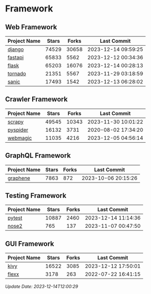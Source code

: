 # Framework

## Web Framework
| Project Name | Stars | Forks | Last Commit |
| ------------ | ----- | ----- | ----------- |
| [django](https://github.com/django/django) | 74529 | 30658 | 2023-12-14 09:59:25 |
| [fastapi](https://github.com/tiangolo/fastapi) | 65833 | 5562 | 2023-12-12 00:34:36 |
| [flask](https://github.com/pallets/flask) | 65203 | 16076 | 2023-12-14 00:28:13 |
| [tornado](https://github.com/tornadoweb/tornado) | 21351 | 5567 | 2023-11-29 03:18:59 |
| [sanic](https://github.com/sanic-org/sanic) | 17493 | 1542 | 2023-12-13 06:28:02 |

## Crawler Framework
| Project Name | Stars | Forks | Last Commit |
| ------------ | ----- | ----- | ----------- |
| [scrapy](https://github.com/scrapy/scrapy) | 49545 | 10343 | 2023-11-30 10:01:22 |
| [pyspider](https://github.com/binux/pyspider) | 16132 | 3731 | 2020-08-02 17:34:20 |
| [webmagic](https://github.com/code4craft/webmagic) | 11035 | 4216 | 2023-12-05 04:56:14 |

## GraphQL Framework
| Project Name | Stars | Forks | Last Commit |
| ------------ | ----- | ----- | ----------- |
| [graphene](https://github.com/graphql-python/graphene) | 7863 | 872 | 2023-10-06 20:15:26 |

## Testing Framework
| Project Name | Stars | Forks | Last Commit |
| ------------ | ----- | ----- | ----------- |
| [pytest](https://github.com/pytest-dev/pytest) | 10887 | 2460 | 2023-12-14 11:14:36 |
| [nose2](https://github.com/nose-devs/nose2) | 765 | 137 | 2023-11-07 00:47:50 |

## GUI Framework
| Project Name | Stars | Forks | Last Commit |
| ------------ | ----- | ----- | ----------- |
| [kivy](https://github.com/kivy/kivy) | 16522 | 3085 | 2023-12-12 17:50:01 |
| [flexx](https://github.com/flexxui/flexx) | 3178 | 263 | 2022-07-22 16:41:15 |

*Update Date: 2023-12-14T12:00:29*